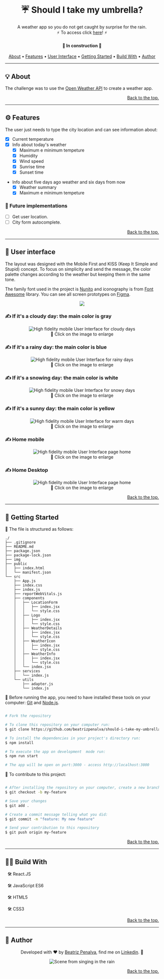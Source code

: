 <h1 align="center" id="umbrella"> ☔ Should I take my umbrella? </h1>

<p align="center">
  A weather app so you do not get caught by surprise for the rain.
  <br>
  ⚡ To access click <a href='https://should-i-take-my-umbrella.vercel.app/'>here</a>! ⚡ 
</p>

<h4 align="center"> 
	🚧 In construction  🚧
</h4>


<p align="center">
 <a href="#-about">About</a> •
 <a href="#-development">Features</a> • 
 <a href="#-development">User Interface</a> • 
 <a href="#-getting-started">Getting Started</a> • 
 <a href="#-build-with">Build With</a> • 
 <a href="#-author">Author</a>
</p>

---

## 💡 About

The challenge was to use the [Open Weather API](https://openweathermap.org/) to create a weather app.

<p align="right">
  <a href="#umbrella"> Back to the top. </a>
</p>

---

## ⚙️ Features

The user just needs to type the city location and can see information about:

- [x] Current temperature
- [x] Info about today's weather
    - [x] Maximum e minimum tempeture
    - [x] Humidity
    - [x] Wind speed
    - [x] Sunrise time
    - [x] Sunset time

- Info about five days ago weather and six days from now
    - [x] Weather summary
    - [x] Maximum e minimum tempeture

### 🚧 Future implementations

- [ ] Get user location.
- [ ] City form autocomplete.

<p align="right">
  <a href="#umbrella"> Back to the top. </a>
</p>

---

## 🎨 User interface
The layout was designed with the Mobile First and KISS (Keep It Simple and Stupid) concept.
To focus on simplicity and send the message, the color palette changes according to the weather but keeping them in the same tone.

The family font used in the project is [Nunito](https://fonts.google.com/specimen/Nunito?query=nunito) and iconography is from [Font Awesome](https://fontawesome.com/start) library. You can see all screen prototypes on [Figma](https://www.figma.com/file/B0bGP0rzRS5vSJT5sqd0F0/Should_I_take_my_umbrella?node-id=0%3A1).

<p align="center">
    <img src="src/img/color-palette.png"></img>
</p>

### ✍ If it's a cloudy day: the main color is gray

<p align="center">
    <img src="./img/Mobile_Clouds.png" alt="High fidelity mobile User Interface for cloudy days"></img>
    <br>
    🔎 Click on the image to enlarge 
</p>

### ✍ If it's a rainy day: the main color is blue

<p align="center">
    <img src="./img/Mobile_Rain.png" alt="High fidelity mobile User Interface for rainy days"></img>
    <br>
    🔎 Click on the image to enlarge 
</p>

### ✍ If it's a snowing day: the main color is white

<p align="center">
    <img src="./img/Mobile_Snow.png" alt="High fidelity mobile User Interface for snowy days"></img>
    <br>
    🔎 Click on the image to enlarge 
</p>

### ✍ If it's a sunny day: the main color is yellow

<p align="center">
    <img src="./img/Mobile_Clear.png" alt="High fidelity mobile User Interface for warm days"></img>
    <br>
    🔎 Click on the image to enlarge 
</p>

### ✍ Home mobile

<p align="center">
    <img src="./img/Mobile_Home_Initial.png" alt="High fidelity mobile User Interface page home"></img>
    <br>
    🔎 Click on the image to enlarge 
</p>

### ✍ Home Desktop

<p align="center">
    <img src="./img/Desktop_Home.png" alt="High fidelity mobile User Interface page home"></img>
    <br>
    🔎 Click on the image to enlarge 
</p>

<p align="right">
  <a href="#umbrella"> Back to the top. </a>
</p>

---

## 🚀 Getting Started

📂 The file is structured as follows:

```text
./
├── .gitignore
├── README.md
├── package.json
├── package-lock.json
├── img
├── public
│   ├── index.html
│   └── manifest.json
└── src
    ├── App.js
    ├── index.css
    ├── index.js
    ├── reportWebVitals.js
    ├── components
    │   ├── LocationForm
    │   │   ├── index.jsx
    │   │   └── style.css
    │   ├── Logo
    │   │   ├── index.jsx
    │   │   └── style.css    
    │   ├── WeatherDetails
    │   │   ├── index.jsx
    │   │   └── style.css
    │   ├── WeatherIcon
    │   │   ├── index.jsx
    │   │   └── style.css
    │   ├── WeatherInfo
    │   │   ├── index.jsx
    │   │   └── style.css
    │   └── index.jsx
    ├── services
    │   └── index.js
    └── utils
        ├── adapter.js
        └── index.js
```

🔰 Before running the app, you need to have installed these tools on your computer: [Git](https://git-scm.com) and [Node.js](https://nodejs.org/en/).

```bash

# Fork the repository

# To clone this repository on your computer run:
$ git clone https://github.com/beatrizpenalva/should-i-take-my-umbrella.git

# To install the dependencies in your project's directory run:
$ npm install

# To execute the app on development  mode run:
$ npm run start

# The app will be open on port:3000 - access http://localhost:3000

```

👊 To contribute to this project:

```bash

# After installing the repository on your computer, create a new branch with your updates:
$ git checkout -b my-feature

# Save your changes
$ git add .

# Create a commit message telling what you did:
$ git commit -m "feature: My new feature"

# Send your contribution to this repository
$ git push origin my-feature

```

<p align="right">
  <a href="#umbrella"> Back to the top. </a>
</p>

---

## 👩‍💻 Build With

&nbsp;
🛠 React.JS

&nbsp;
🛠 JavaScript ES6

&nbsp;
🛠 HTML5

&nbsp;
🛠 CSS3

<p align="right">
  <a href="#umbrella"> Back to the top. </a>
</p>

---

## 🦸 Author

<p align="center">
  Developed with ❤️ by <a href="https://github.com/beatrizpenalva">Beatriz Penalva</a>, find me on <a href="https://www.linkedin.com/in/beatrizpenalva/">Linkedin</a>. 👋
</p>

<p align="center">
  <img src="https://i2.wp.com/www.dailycal.org/assets/uploads/2014/02/tumblr_n1gcnx8D9H1stb99no1_500.gif" alt="Scene from singing in the rain"></img>
</p>

<p align="right">
  <a href="#umbrella"> Back to the top. </a>
</p>
